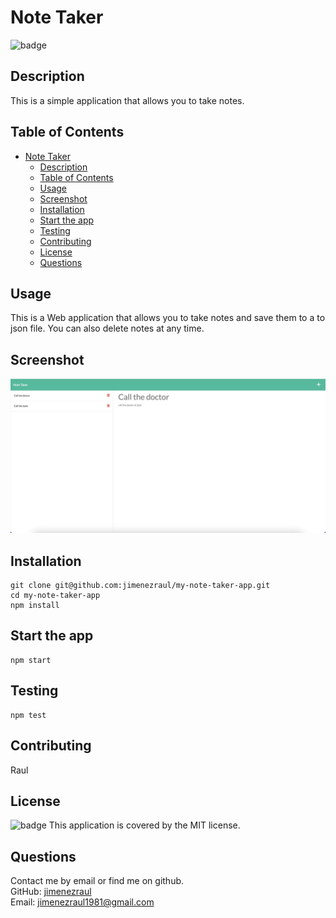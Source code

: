 # Note Taker
![badge](https://img.shields.io/badge/license-MIT-brightgreen)

## Description
This is a simple application that allows you to take notes. 


## Table of Contents
- [Note Taker](#note-taker)
  - [Description](#description)
  - [Table of Contents](#table-of-contents)
  - [Usage](#usage)
  - [Screenshot](#screenshot)
  - [Installation](#installation)
  - [Start the app](#start-the-app)
  - [Testing](#testing)
  - [Contributing](#contributing)
  - [License](#license)
  - [Questions](#questions)

## Usage
This is a Web application that allows you to take notes and save them to a to json file.
You can also delete notes at any time. 

## Screenshot
![screenshot](./img/screenshot.png)

## Installation
```
git clone git@github.com:jimenezraul/my-note-taker-app.git
cd my-note-taker-app
npm install
```

## Start the app
```
npm start
```

## Testing
```
npm test
```

## Contributing
Raul

## License
![badge](https://img.shields.io/badge/license-MIT-brightgreen)
This application is covered by the MIT license.

## Questions
Contact me by email or find me on github.  
GitHub: [jimenezraul](https://github.com/jimenezraul)  
Email: jimenezraul1981@gmail.com